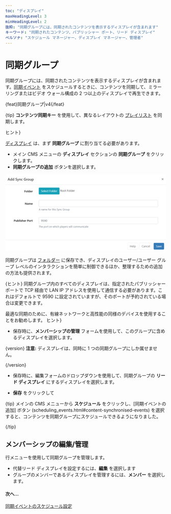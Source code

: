 ```yaml
---
toc: "ディスプレイ"
maxHeadingLevel: 3
minHeadingLevel: 2
抜粋: "同期グループには、同期されたコンテンツを表示するディスプレイが含まれます"
キーワード: "同期されたコンテンツ、パブリッシャー ポート、リード ディスプレイ"
ペルソナ: "スケジュール マネージャー、ディスプレイ マネージャー、管理者"
---
```


# 同期グループ

同期グループには、同期されたコンテンツを表示するディスプレイが含まれます。[同期イベント](scheduling_events.html#content-synchronised-events) をスケジュールするときに、コンテンツを同期して、ミラーリングまたはビデオ ウォール構成の 2 つ以上のディスプレイで再生できます。

{feat}同期グループ|v4{/feat}

{tip}
**コンテンツ同期キー** を使用して、異なるレイアウトの [プレイリスト](layouts_editor_playlists.html) を同期します。

ヒント}

[ディスプレイ](displays.html) は、まず **同期グループ** に割り当てる必要があります。

- メイン CMS メニューの **ディスプレイ** セクションの **同期グループ** をクリックします。
- **同期グループの追加** ボタンを選択します。

![同期グループの追加](img/v4_displays_add_sync_groups.png)

同期グループは [フォルダー](tour_folders.html) に保存でき、ディスプレイのユーザー/ユーザー グループ レベルのインタラクションを簡単に制御できるほか、整理するための追加の方法も提供されます。

{ヒント}
同期グループ内のすべてのディスプレイは、指定されたパブリッシャー ポートで TCP 経由で LAN IP アドレスを使用して通信する必要があります。これはデフォルトで 9590 に設定されていますが、そのポートが予約されている場合は変更できます。

最適な同期のために、有線ネットワークと高性能の同様のデバイスを使用することをお勧めします。
ヒント}

- 保存時に、**メンバーシップの管理** フォームを使用して、このグループに含めるディスプレイを選択します。

{version}
**注意:** ディスプレイは、同時に 1 つの同期グループにしか属せません。

{/version}

- 保存時に、編集フォームのドロップダウンを使用して、同期グループの **リード ディスプレイ** にするディスプレイを選択します。

- **保存** をクリックして

{tip}
メインの CMS メニューから **スケジュール** をクリックし、[同期イベントの追加] ボタン (scheduling_events.html#content-synchronised-events) を選択すると、コンテンツを同期グループにスケジュールできるようになりました。

{/tip}

## メンバーシップの編集/管理

行メニューを使用して同期グループを管理します。

- 代替リード ディスプレイを設定するには、**編集** を選択します
- グループのメンバーであるディスプレイを管理するには、**メンバー** を選択します。

#### 次へ...

[同期イベントのスケジュール設定](scheduling_events.html#content-synchronised-events)

